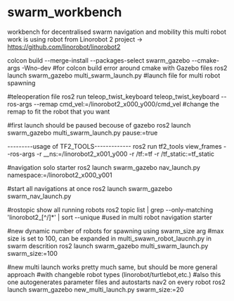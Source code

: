 # swarm_workbench
workbench for decentralised swarm navigation and mobility
this multi robot work is using robot from Linorobot 2 project -> https://github.com/linorobot/linorobot2 

colcon build --merge-install --packages-select swarm_gazebo --cmake-args -Wno-dev
#for colcon build error around cmake with Gazebo files
ros2 launch swarm_gazebo multi_swarm_launch.py 
#launch file for multi robot spawning

#teleoperation file
ros2 run teleop_twist_keyboard teleop_twist_keyboard --ros-args --remap cmd_vel:=/linorobot2_x000_y000/cmd_vel
#change the remap to fit the robot that you want

#first launch should be paused becouse of gazebo
ros2 launch swarm_gazebo multi_swarm_launch.py pause:=true

---------usage of TF2_TOOLS-------------
ros2 run tf2_tools view_frames --ros-args -r __ns:=/linorobot2_x001_y000 -r /tf:=tf -r /tf_static:=tf_static

#navigation solo starter
ros2 launch swarm_gazebo nav_launch.py namespace:=/linorobot2_x000_y001

#start all navigations at once 
ros2 launch swarm_gazebo swarm_nav_launch.py

#rostopic show all running robots
ros2 topic list | grep --only-matching 'linorobot2_[^/]*' | sort --unique
#used in multi robot navigation starter

#new dynamic number of robots for spawning using swarm_size arg
#max size is set to 100, can be expanded in multi_swawn_robot_laucnh.py in swarm descrition
ros2 launch swarm_gazebo multi_swarm_launch.py swarm_size:=100

#new multi launch works pretty much same, but should be more general approach
#with changeble robot types (linorobot/turtlebot,etc.)
#also this one autogenerates parameter files and autostarts nav2 on every robot
ros2 launch swarm_gazebo new_multi_launch.py swarm_size:=20

